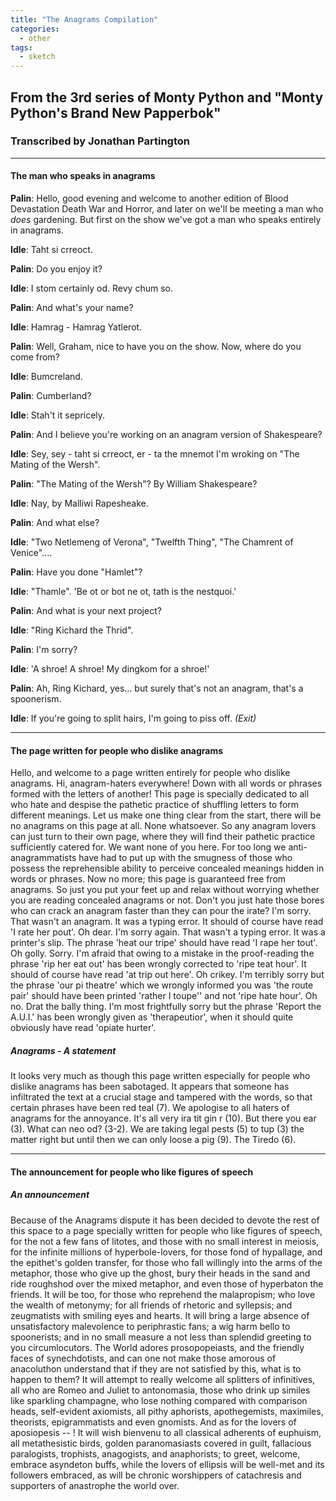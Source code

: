 ```yaml
---
title: "The Anagrams Compilation"
categories:
  - other
tags:
  - sketch
---
```


## From the 3rd series of Monty Python and "Monty Python's Brand New Papperbok"
### Transcribed by Jonathan Partington

---

#### The man who speaks in anagrams

**Palin**: Hello, good evening and welcome to another edition of Blood Devastation Death War and Horror, and later on we'll be meeting a man who *does* gardening. But first on the show we've got a man who speaks entirely in anagrams.

**Idle**: Taht si crreoct.

**Palin**: Do you enjoy it?

**Idle**: I stom certainly od. Revy chum so.

**Palin**: And what's your name?

**Idle**: Hamrag - Hamrag Yatlerot.

**Palin**: Well, Graham, nice to have you on the show. Now, where do you come from?

**Idle**: Bumcreland.

**Palin**: Cumberland?

**Idle**: Stah't it sepricely.

**Palin**: And I believe you're working on an anagram version of Shakespeare?

**Idle**: Sey, sey - taht si crreoct, er - ta the mnemot I'm wroking on "The Mating of the Wersh".

**Palin**: "The Mating of the Wersh"? By William Shakespeare?

**Idle**: Nay, by Malliwi Rapesheake.

**Palin**: And what else?

**Idle**: "Two Netlemeng of Verona", "Twelfth Thing", "The Chamrent of Venice"....

**Palin**: Have you done "Hamlet"?

**Idle**: "Thamle". 'Be ot or bot ne ot, tath is the nestquoi.'

**Palin**: And what is your next project?

**Idle**: "Ring Kichard the Thrid".

**Palin**: I'm sorry?

**Idle**: 'A shroe! A shroe! My dingkom for a shroe!'

**Palin**: Ah, Ring Kichard, yes... but surely that's not an anagram, that's a spoonerism.

**Idle**: If you're going to split hairs, I'm going to piss off. _(Exit)_
 
---

#### The page written for people who dislike anagrams

Hello, and welcome to a page written entirely for people who dislike anagrams. Hi, anagram-haters everywhere! Down with all words or phrases formed with the letters of another! This page is specially dedicated to all who hate and despise the pathetic practice of shuffling letters to form different meanings. Let us make one thing clear from the start, there will be no anagrams on this page at all. None whatsoever. So any anagram lovers can just turn to their own page, where they will find their pathetic practice sufficiently catered for. We want none of you here. For too long we anti-anagrammatists have had to put up with the smugness of those who possess the reprehensible ability to perceive concealed meanings hidden in words or phrases. Now no more; this page is guaranteed free from anagrams. So just you put your feet up and relax without worrying whether you are reading concealed anagrams or not. Don't you just hate those bores who can crack an anagram faster than they can pour the irate? I'm sorry. That wasn't an anagram. It was a typing error. It should of course have read 'I rate her pout'. Oh dear. I'm sorry again. That wasn't a typing error. It was a printer's slip. The phrase 'heat our tripe' should have read 'I rape her tout'. Oh golly. Sorry. I'm afraid that owing to a mistake in the proof-reading the phrase 'rip her eat out' has been wrongly corrected to 'ripe teat hour'. It should of course have read 'at trip out here'. Oh crikey. I'm terribly sorry but the phrase 'our pi theatre' which we wrongly informed you was 'the route pair' should have been printed 'rather I toupe'' and not 'ripe hate hour'. Oh no. Drat the bally thing. I'm most frightfully sorry but the phrase 'Report the A.U.I.' has been wrongly given as 'therapeutior', when it should quite obviously have read 'opiate hurter'.
 
##### Anagrams - A statement
 
It looks very much as though this page written especially for people who dislike anagrams has been sabotaged. It appears that someone has infiltrated the text at a crucial stage and tampered with the words, so that certain phrases have been red teal (7). We apologise to all haters of anagrams for the annoyance. It's all very ira tit gin r (10). But there you ear (3). What can neo od? (3-2). We are taking legal pests (5) to tup (3) the matter right but until then we can only loose a pig (9). The Tiredo (6).
 
---

#### The announcement for people who like figures of speech

##### An announcement
 
Because of the Anagrams dispute it has been decided to devote the rest of this space to a page specially written for people who like figures of speech, for the not a few fans of litotes, and those with no small interest in meiosis, for the infinite millions of hyperbole-lovers, for those fond of hypallage, and the epithet's golden transfer, for those who fall willingly into the arms of the metaphor, those who give up the ghost, bury their heads in the sand and ride roughshod over the mixed metaphor, and even those of hyperbaton the friends. It will be too, for those who reprehend the malapropism; who love the wealth of metonymy; for all friends of rhetoric and syllepsis; and zeugmatists with smiling eyes and hearts. It will bring a large absence of unsatisfactory malevolence to periphrastic fans; a wig harm bello to spoonerists; and in no small measure a not less than splendid greeting to you circumlocutors. The World adores prosopopeiasts, and the friendly faces of synechdotists, and can one not make those amorous of anacoluthon understand that if they are not satisfied by this, what is to happen to them? It will attempt to really welcome all splitters of infinitives, all who are Romeo and Juliet to antonomasia, those who drink up similes like sparkling champagne, who lose nothing compared with comparison heads, self-evident axiomists, all pithy aphorists, apothegemists, maximiles, theorists, epigrammatists and even gnomists. And as for the lovers of aposiopesis -- ! It will wish bienvenu to all classical adherents of euphuism, all metathesistic birds, golden paranomasiasts covered in guilt, fallacious paralogists, trophists, anagogists, and anaphorists; to greet, welcome, embrace asyndeton buffs, while the lovers of ellipsis will be well-met and its followers embraced, as will be chronic worshippers of catachresis and supporters of anastrophe the world over.